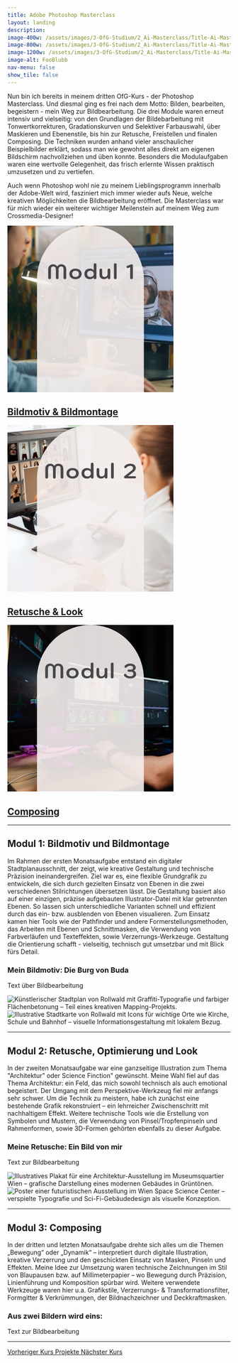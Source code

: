 ```yaml
---
title: Adobe Photoshop Masterclass
layout: landing
description: 
image-400w: /assets/images/3-OfG-Studium/2_Ai-Masterclass/Title-Ai-Masterclass-400w.jpg
image-800w: /assets/images/3-OfG-Studium/2_Ai-Masterclass/Title-Ai-Masterclass-800w.jpg
image-1200w: /assets/images/3-OfG-Studium/2_Ai-Masterclass/Title-Ai-Masterclass-1200w.jpg
image-alt: FooBlubb
nav-menu: false
show_tile: false
---
```


<div id="main">
    <div class="inner">

  <!-- One -->
  <section id="Einleitung Ps-Masterclass">
    <p>Nun bin ich bereits in meinem dritten OfG-Kurs - der Photoshop Masterclass. Und diesmal ging es frei nach dem Motto: Bilden, bearbeiten, begeistern - mein Weg zur Bildbearbeitung. Die drei Module waren erneut intensiv und vielseitig: von den Grundlagen der Bildebarbeitung mit Tonwertkorrekturen, Gradationskurven und Selektiver Farbauswahl, über Maskieren und Ebenenstile, bis hin zur Retusche, Freistellen und finalen Composing. Die Techniken wurden anhand vieler anschaulicher Beispielbilder erklärt, sodass man wie gewohnt alles direkt am eigenen Bildschirm nachvollziehen und üben konnte. Besonders die Modulaufgaben waren eine wertvolle Gelegenheit, das frisch erlernte Wissen praktisch umzusetzen und zu vertiefen. </p>
    <p>Auch wenn Photoshop wohl nie zu meinem Lieblingsprogramm innerhalb der Adobe-Welt wird, fasziniert mich immer wieder aufs Neue, welche kreativen Möglichkeiten die Bildbearbeitung eröffnet. Die Masterclass war für mich wieder ein weiterer wichtiger Meilenstein auf meinem Weg zum Crossmedia-Designer!</p>
  </section>

<!-- Two -->
  <section class="bricks">
    <article class="style1">
      <span class="image">
        <img alt="Modul 1: Teilausschnitt eines stilisierten Stadtplans – Projektvorschau für kreative Kartografie im Portfolio."
          src="assets/images/3-OfG-Studium/3_Ps-Masterclass/Ps-Masterclass_Modul-01-375w.jpg" >
      </span>
      <a href="#modul-1">
        <h2>Bildmotiv & Bildmontage</h2>
      </a>
    </article>
    <article class="style2">
      <span class="image">
        <img alt="Modul 2: Vignette mit Architekturzeichnung und Hand – Fokus auf Entwurfsprozesse und Skizzentechniken im Architekturkontext."
          src="assets/images/3-OfG-Studium/3_Ps-Masterclass/Ps-Masterclass_Modul-02-375w.jpg" >
      </span>
      <a href="#modul-2">
        <h2>Retusche & Look</h2>
      </a>
    </article>
    <article class="style3">
      <span class="image">
        <img alt="Modul 3: Vignette mit Lichtspur-Foto auf Straße – Symbol für Dynamik und Mobilität im Designprojekt."
          src="assets/images/3-OfG-Studium/3_Ps-Masterclass/Ps-Masterclass_Modul-03-375w.jpg" >
      </span>
      <a href="#modul-3">
        <h2>Composing</h2>
      </a>
    </article>
  </section>
  <hr />

<!-- Three -->
  <section id="modul-1" class="anchor">
    <h2>Modul 1: Bildmotiv und Bildmontage</h2>
    <p>Im Rahmen der ersten Monatsaufgabe entstand ein digitaler Stadtplanausschnitt, der zeigt, wie kreative Gestaltung und technische Präzision ineinandergreifen. Ziel war es, eine flexible Grundgrafik zu entwickeln, die sich durch gezielten Einsatz von Ebenen in die zwei verschiedenen Stilrichtungen übersetzen lässt. Die Gestaltung basiert also auf einer einzigen, präzise aufgebauten Illustrator-Datei mit klar getrennten Ebenen. So lassen sich unterschiedliche Varianten schnell und effizient durch das ein- bzw. ausblenden von Ebenen visualieren. Zum Einsatz kamen hier Tools wie der Pathfinder und andere Formerstellungsmethoden, das Arbeiten mit Ebenen und Schnittmasken, die Verwendung von Farbverläufen und Texteffekten, sowie Verzerrungs-Werkzeuge. Gestaltung die Orientierung schafft - vielseitig, technisch gut umsetzbar und mit Blick fürs Detail.</p>
    <h3 style="text-align: left;">Mein Bildmotiv: Die Burg von Buda</h3>
    <p>Text über Bildbearbeitung</p>
    <image-compare class="image image__center" data-position="center center">
        <img 
          slot="image-1" 
          alt="Künstlerischer Stadtplan von Rollwald mit Graffiti-Typografie und farbiger Flächenbetonung – Teil eines kreativen Mapping-Projekts." 
          src="{% link /assets/images/3-OfG-Studium/3_Ps-Masterclass/Ps-Masterclass_Modul-01_Bildmotiv-Version1-1200w.jpg %}"
          srcset="
            {% link /assets/images/3-OfG-Studium/3_Ps-Masterclass/Ps-Masterclass_Modul-01_Bildmotiv-Version1-100w.jpg %} 100w
            , {% link /assets/images/3-OfG-Studium/3_Ps-Masterclass/Ps-Masterclass_Modul-01_Bildmotiv-Version1-400w.jpg %} 400w
            , {% link /assets/images/3-OfG-Studium/3_Ps-Masterclass/Ps-Masterclass_Modul-01_Bildmotiv-Version1-800w.jpg %} 800w
            , {% link /assets/images/3-OfG-Studium/3_Ps-Masterclass/Ps-Masterclass_Modul-01_Bildmotiv-Version1-1200w.jpg %} 1200w
          "
          sizes="50vw"
        />
        <img 
          slot="image-2" 
          alt="Illustrative Stadtkarte von Rollwald mit Icons für wichtige Orte wie Kirche, Schule und Bahnhof – visuelle Informationsgestaltung mit lokalem Bezug." 
          src="{% link /assets/images/3-OfG-Studium/3_Ps-Masterclass/Ps-Masterclass_Modul-01_Bildmotiv-Version2-1200w.jpg %}"
          srcset="
            {% link /assets/images/3-OfG-Studium/3_Ps-Masterclass/Ps-Masterclass_Modul-01_Bildmotiv-Version2-100w.jpg %} 100w
            , {% link /assets/images/3-OfG-Studium/3_Ps-Masterclass/Ps-Masterclass_Modul-01_Bildmotiv-Version2-400w.jpg %} 400w
            , {% link /assets/images/3-OfG-Studium/3_Ps-Masterclass/Ps-Masterclass_Modul-01_Bildmotiv-Version2-800w.jpg %} 800w
            , {% link /assets/images/3-OfG-Studium/3_Ps-Masterclass/Ps-Masterclass_Modul-01_Bildmotiv-Version2-1200w.jpg %} 1200w
          "
          sizes="50vw"
        />
    </image-compare>
</section>

  <hr />

  <!-- Four -->
  <section id="modul-2" class="anchor">
    <h2>Modul 2: Retusche, Optimierung und Look</h2>
    <p>In der zweiten Monatsaufgabe war eine ganzseitige Illustration zum Thema "Architektur" oder Science Finction" gewünscht. Meine Wahl fiel auf das Thema Architektur: ein Feld, das mich sowohl technisch als auch emotional begeistert. Der Umgang mit dem Perspektive-Werkzeug fiel mir anfangs sehr schwer. Um die Technik zu meistern, habe ich zunächst eine bestehende Grafik rekonstruiert – ein lehrreicher Zwischenschritt mit nachhaltigem Effekt. Weitere technische Tools wie die Erstellung von Symbolen und Mustern, die Verwendung von Pinsel/Tropfenpinseln und Rahmenformen, sowie 3D-Formen gehörten ebenfalls zu dieser Aufgabe.</p>
    <h3 style="text-align: left;">Meine Retusche: Ein Bild von mir</h3>
    <p>Text zur Bildbearbeitung</p>
    <image-compare class="image image__center" data-position="center center">
        <img 
          slot="image-1" 
          alt="Illustratives Plakat für eine Architektur-Ausstellung im Museumsquartier Wien – grafische Darstellung eines modernen Gebäudes in Grüntönen." 
          src="{% link /assets/images/3-OfG-Studium/3_Ps-Masterclass/Ps-Masterclass_Modul-02_Retusche-Version1-1200w.jpg %}"
          srcset="
            {% link /assets/images/3-OfG-Studium/3_Ps-Masterclass/Ps-Masterclass_Modul-02_Retusche-Version1-100w.jpg %} 100w
            , {% link /assets/images/3-OfG-Studium/3_Ps-Masterclass/Ps-Masterclass_Modul-02_Retusche-Version1-400w.jpg %} 400w
            , {% link /assets/images/3-OfG-Studium/3_Ps-Masterclass/Ps-Masterclass_Modul-02_Retusche-Version1-800w.jpg %} 800w
            , {% link /assets/images/3-OfG-Studium/3_Ps-Masterclass/Ps-Masterclass_Modul-02_Retusche-Version1-1200w.jpg %} 1200w
          "
          sizes="40vw"
        />
        <img 
          slot="image-2" 
          alt="Poster einer futuristischen Ausstellung im Wien Space Science Center – verspielte Typografie und Sci-Fi-Gebäudedesign als visuelle Konzeption." 
          src="{% link /assets/images/3-OfG-Studium/3_Ps-Masterclass/Ps-Masterclass_Modul-02_Retusche-Version2-1200w.jpg %}"
          srcset="
            {% link /assets/images/3-OfG-Studium/3_Ps-Masterclass/Ps-Masterclass_Modul-02_Retusche-Version2-100w.jpg %} 100w
            , {% link /assets/images/3-OfG-Studium/3_Ps-Masterclass/Ps-Masterclass_Modul-02_Retusche-Version2-400w.jpg %} 400w
            , {% link /assets/images/3-OfG-Studium/3_Ps-Masterclass/Ps-Masterclass_Modul-02_Retusche-Version2-800w.jpg %} 800w
            , {% link /assets/images/3-OfG-Studium/3_Ps-Masterclass/Ps-Masterclass_Modul-02_Retusche-Version2-1200w.jpg %} 1200w
          "
          sizes="40vw"
        />
    </image-compare>
  </section>

  <hr />

  <!-- Five -->
  <section id="modul-3" class="anchor">
    <h2>Modul 3: Composing</h2>
    <p>In der dritten und letzten Monatsaufgabe drehte sich alles um die Themen „Bewegung“ oder „Dynamik“ – interpretiert durch digitale Illustration, kreative Verzerrung und den geschickten Einsatz von Masken, Pinseln und Effekten. Meine Idee zur Umsetzung waren technische Zeichnungen im Stil von Blaupausen bzw. auf Millimeterpapier – wo Bewegung durch Präzision, Linienführung und Komposition spürbar wird. Weitere verwendete Werkzeuge waren hier u.a. Grafikstile, Verzerrungs- & Transformationsfilter, Formgitter & Verkrümmungen, der Bildnachzeichner und Deckkraftmasken.</p>
    <h3 style="text-align: left;">Aus zwei Bildern wird eins:</h3>
    <p>Text zur Bildbearbeitung</p>
  </section>
<hr>

<!-- Six -->
  <div class="bar">
    <a class="button previous" href="{% link 3b_Ai-Masterclass.md %}">
      Vorheriger Kurs
    </a>
    <a class="button" href="{% link 2_Projekte.md %}">
      Projekte
    </a>
    <a class="button next" href="{% link 3d_Id-Masterclass.md %}">
      Nächster Kurs 
    </a>
  </div>
</div>
